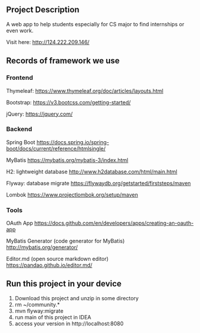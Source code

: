 ## Project Description
A web app to help students especially for CS major to find internships or even work.

Visit here: http://124.222.209.146/

## Records of framework we use
### Frontend
Thymeleaf:
https://www.thymeleaf.org/doc/articles/layouts.html

Bootstrap:
https://v3.bootcss.com/getting-started/

jQuery:
https://jquery.com/

### Backend
Spring Boot
https://docs.spring.io/spring-boot/docs/current/reference/htmlsingle/

MyBatis
https://mybatis.org/mybatis-3/index.html

H2: lightweight database
http://www.h2database.com/html/main.html

Flyway: database migrate
https://flywaydb.org/getstarted/firststeps/maven

Lombok
https://www.projectlombok.org/setup/maven

### Tools
OAuth App
https://docs.github.com/en/developers/apps/creating-an-oauth-app

MyBatis Generator (code generator for MyBatis)
http://mybatis.org/generator/

Editor.md (open source markdown editor)
https://pandao.github.io/editor.md/

## Run this project in your device
1. Download this project and unzip in some directory
2. rm ~/community.*
3. mvn flyway:migrate
4. run main of this project in IDEA
5. access your version in http://localhost:8080
